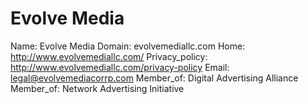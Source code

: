 
# Evolve Media

Name: Evolve Media
Domain: evolvemediallc.com
Home: http://www.evolvemediallc.com/
Privacy_policy: http://www.evolvemediallc.com/privacy-policy
Email: legal@evolvemediacorrp.com
Member_of: Digital Advertising Alliance
Member_of: Network Advertising Initiative
